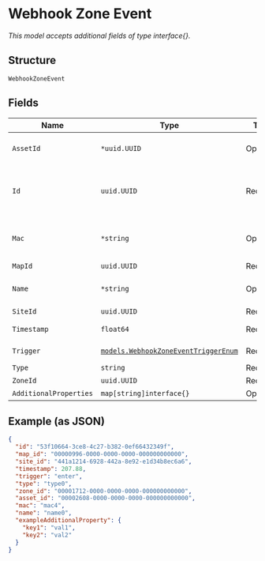 
# Webhook Zone Event

*This model accepts additional fields of type interface{}.*

## Structure

`WebhookZoneEvent`

## Fields

| Name | Type | Tags | Description |
|  --- | --- | --- | --- |
| `AssetId` | `*uuid.UUID` | Optional | UUID of named asset |
| `Id` | `uuid.UUID` | Required | Unique ID of the object instance in the Mist Organization |
| `Mac` | `*string` | Optional | MAC address of Wi-Fi client or asset |
| `MapId` | `uuid.UUID` | Required | Map id |
| `Name` | `*string` | Optional | Name of the client, may be empty |
| `SiteId` | `uuid.UUID` | Required | - |
| `Timestamp` | `float64` | Required | Epoch (seconds) |
| `Trigger` | [`models.WebhookZoneEventTriggerEnum`](../../doc/models/webhook-zone-event-trigger-enum.md) | Required | enum: `enter`, `exit` |
| `Type` | `string` | Required | - |
| `ZoneId` | `uuid.UUID` | Required | Zone id |
| `AdditionalProperties` | `map[string]interface{}` | Optional | - |

## Example (as JSON)

```json
{
  "id": "53f10664-3ce8-4c27-b382-0ef66432349f",
  "map_id": "00000996-0000-0000-0000-000000000000",
  "site_id": "441a1214-6928-442a-8e92-e1d34b8ec6a6",
  "timestamp": 207.88,
  "trigger": "enter",
  "type": "type0",
  "zone_id": "00001712-0000-0000-0000-000000000000",
  "asset_id": "00002608-0000-0000-0000-000000000000",
  "mac": "mac4",
  "name": "name0",
  "exampleAdditionalProperty": {
    "key1": "val1",
    "key2": "val2"
  }
}
```

